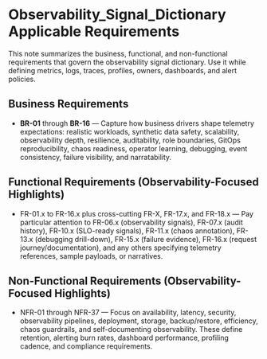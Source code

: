 # Observability_Signal_Dictionary Applicable Requirements

This note summarizes the business, functional, and non-functional requirements that govern the observability signal dictionary. Use it while defining metrics, logs, traces, profiles, owners, dashboards, and alert policies.

## Business Requirements
- **BR-01** through **BR-16** — Capture how business drivers shape telemetry expectations: realistic workloads, synthetic data safety, scalability, observability depth, resilience, auditability, role boundaries, GitOps reproducibility, chaos readiness, operator learning, debugging, event consistency, failure visibility, and narratability.

## Functional Requirements (Observability-Focused Highlights)
- FR-01.x to FR-16.x plus cross-cutting FR-X, FR-17.x, and FR-18.x — Pay particular attention to FR-06.x (observability signals), FR-07.x (audit history), FR-10.x (SLO-ready signals), FR-11.x (chaos annotation), FR-13.x (debugging drill-down), FR-15.x (failure evidence), FR-16.x (request journey/documentation), and any others specifying telemetry references, sample payloads, or narratives.

## Non-Functional Requirements (Observability-Focused Highlights)
- NFR-01 through NFR-37 — Focus on availability, latency, security, observability pipelines, deployment, storage, backup/restore, efficiency, chaos guardrails, and self-documenting observability. These define retention, alerting burn rates, dashboard performance, profiling cadence, and compliance requirements.
